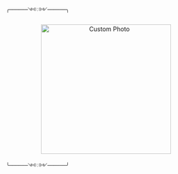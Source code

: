        ╭──────༺♡༻──────╮ 
       
<p align="center">
  <img src="custompic.png" alt="Custom Photo" width="300"/>
</p>

       ╰──────༺♡༻──────╯
